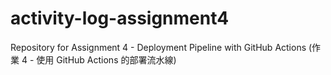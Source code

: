 # activity-log-assignment4
Repository for Assignment 4 - Deployment Pipeline with GitHub Actions
(作業 4 - 使用 GitHub Actions 的部署流水線)

